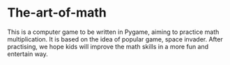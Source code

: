 # The-art-of-math
This is a computer game to be written in Pygame, aiming to practice math multiplication.
It is based on the idea of popular game, space invader. After practising, we hope kids will improve the math skills in a more fun and entertain way. 
